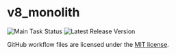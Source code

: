 ﻿# v8_monolith

![Main Task Status](https://github.com/cherryridge/dep_v8/actions/workflows/main.yml/badge.svg)
![Latest Release Version](https://img.shields.io/github/v/release/cherryridge/dep_v8)

GitHub workflow files are licensed under the [MIT license](https://github.com/cherryridge/dep_v8/blob/main/LICENSE).
